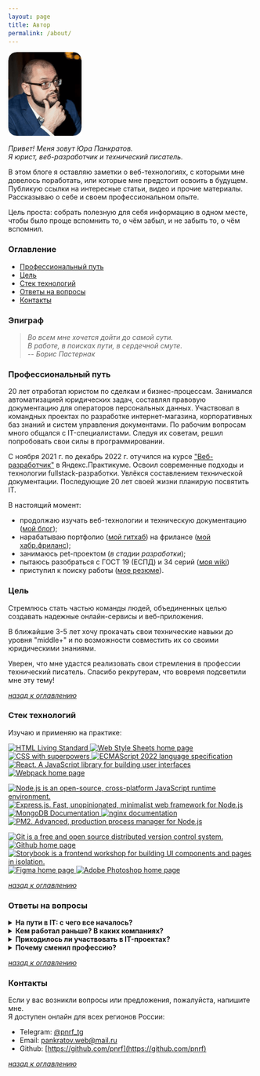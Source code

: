 ```yaml
---
layout: page
title: Автор
permalink: /about/
---
```


![Фотография автора сайта](/img/yup-photo.png)

*Привет! Меня зовут Юра Панкратов.*  
*Я юрист, веб-разработчик и технический писатель.*

В этом блоге я оставляю заметки о веб-технологиях, с которыми мне довелось поработать, или которые мне предстоит освоить в будущем. Публикую ссылки на интересные статьи, видео и прочие материалы. Рассказываю о себе и своем профессиональном опыте.

Цель проста: собрать полезную для себя информацию в одном месте, чтобы было проще вспомнить то, о чём забыл, и не забыть то, о чём вспомнил.  

<a name="table-of-content"></a>

### Оглавление

- [Профессиональный путь](#proffecional-path)
- [Цель](#actual-aim)
- [Стек технологий](#tech-stack)
- [Ответы на вопросы](#faq)
- [Контакты](#contacts)

### Эпиграф

> *Во всем мне хочется дойти до самой сути.*  
> *В работе, в поисках пути, в сердечной смуте.*  
> -- *Борис Пастернак*  
  
<a name="proffecional-path"></a>

### Профессиональный путь  
  
20 лет отработал юристом по сделкам и бизнес-процессам. Занимался автоматизацией юридических задач, составлял правовую документацию для операторов персональных данных. Участвовал в командных проектах по разработке интернет-магазина, корпоративных баз знаний и систем управления документами. По рабочим вопросам много общался с IT-специалистами. Следуя их советам, решил попробовать свои силы в программировании.  
  
С ноября 2021 г. по декабрь 2022 г. отучился на курсе ["Веб-разработчик"](https://practicum.yandex.ru/web/) в Яндекс.Практикуме. Освоил современные подходы и технологии fullstack-разработки. Увлёкся составлением технической документации. Последующие 20 лет своей жизни планирую посвятить IT.

В настоящий момент:

- продолжаю изучать веб-технологии и техническую документацию ([мой блог](https://pnrf.github.io));
- нарабатываю портфолио ([мой гитхаб](https://pnrf.github.io/portfolio/)) на фрилансе ([мой хабр.фриланс](https://freelance.habr.com/freelancers/pnrf));
- занимаюсь pet-проектом (*в стадии разработки*);
- пытаюсь разобраться с ГОСТ 19 (ЕСПД) и 34 серий ([моя wiki](https://github.com/pnrf/public/wiki))
- приступил к поиску работы ([мое резюме](https://career.habr.com/pnrf)).

<a name="actual-aim"></a>

### Цель

Стремлюсь стать частью команды людей, объединенных целью создавать надежные онлайн-сервисы и веб-приложения.  

В ближайшие 3-5 лет хочу прокачать свои технические навыки до уровня "middle+" и по возможности совместить их со своими юридическими знаниями. 

Уверен, что мне удастся реализовать свои стремления в профессии технический писатель. Спасибо рекрутерам, что вовремя подсветили мне эту тему!

*[назад к оглавлению](#table-of-content)*

<a name="tech-stack"></a>

### Стек технологий

Изучаю и применяю на практике:

<p>
    <a href="https://html.spec.whatwg.org/multipage/" >
        <img src="https://img.shields.io/badge/HTML5-informational?style=flat&logo=html5&logoColor=white&labelColor=E34F26&color=4E4E4E" alt="HTML Living Standard" />
    </a>
    <a href="https://www.w3.org/Style/CSS/Overview.ru.html" >
        <img src="https://img.shields.io/badge/CSS3-informational?style=flat&logo=css3&logoColor=white&labelColor=1572B6&color=4E4E4E" alt="Web Style Sheets home page" />
    </a>
    <a href="https://sass-lang.su" >
        <img src="https://img.shields.io/badge/Sass-informational?style=flat&logo=SASS&logoColor=white&labelColor=FF69B4&color=4E4E4E" alt="CSS with superpowers" />
    </a>
    <a href="https://www.ecma-international.org/publications-and-standards/standards/ecma-262/" >
        <img src="https://img.shields.io/badge/JavaScript-informational?style=flat&logo=JavaScript&logoColor=white&labelColor=F7DF1E&color=4E4E4E" alt="ECMAScript 2022 language specification" />
    </a>
    <a href="https://ru.react.js.org/docs/getting-started.html" >
        <img src="https://img.shields.io/badge/React.js-informational?style=flat&logo=React&logoColor=white&labelColor=61dafb&color=4e4e4e" alt="React. A JavaScript library for building user interfaces" />
    </a>
    <a href="https://webpack.js.org" >
        <img src="https://img.shields.io/badge/Webpack-informational?style=flat&logo=webpack&logoColor=white&labelColor=8DD6F9&color=4E4E4E" alt="Webpack home page" />
    </a>
</p>
<p>
    <a href="https://nodejs.org/ru/" >
        <img src="https://img.shields.io/badge/Node.js-informational?style=flat&logo=Node.js&logoColor=white&labelColor=6DA55F&color=4E4E4E" alt="Node.js is an open-source, cross-platform JavaScript runtime environment." />
    </a>
    <a href="https://expressjs.com/ru/" >
        <img src="https://img.shields.io/badge/Express.js-informational?style=flat&logo=Express&logoColor=white&labelColor=404D59&color=4E4E4E" alt="Express.js. Fast, unopinionated, minimalist web framework for Node.js" />
    </a>
    <a href="https://www.mongodb.com/docs/" >
        <img src="https://img.shields.io/badge/MongoDB-informational?style=flat&logo=MongoDB&logoColor=white&labelColor=4EA94B&color=4E4E4E" alt="MongoDB Documentation" />
    </a>
    <a href="https://nginx.org/ru/docs/" >
        <img src="https://img.shields.io/badge/nginx-informational?style=flat&logo=nginx&logoColor=white&labelColor=009639&color=4E4E4E" alt="nginx documentation" />
    </a>
    <a href="https://pm2.keymetrics.io" >
        <img src="https://img.shields.io/badge/pm2-informational?style=flat&logo=pm2&logoColor=white&labelColor=2B037A&color=4E4E4E" alt="PM2. Advanced, production process manager for Node.js" />
    </a>
</p>
<p>
    <a href="https://git-scm.com/doc" >
        <img src="https://img.shields.io/badge/Git-informational?style=flat&logo=git&logoColor=white&labelColor=F05032&color=4E4E4E" alt="Git is a free and open source distributed version control system." />
    </a>
    <a href="https://github.com" >
        <img src="https://img.shields.io/badge/GitHub-informational?style=flat&logo=GitHub&logoColor=white&labelColor=181717&color=4E4E4E" alt="Github home page" />
    </a>
    <a href="https://storybook.js.org" >
        <img src="https://img.shields.io/badge/Storybook-informational?style=flat&logo=Storybook&logoColor=white&labelColor=FF4785&color=4E4E4E" alt="Storybook is a frontend workshop for building UI components and pages in isolation." />
    </a>
    <a href="https://www.figma.com" >
        <img src="https://img.shields.io/badge/Figma-informational?style=flat&logo=figma&logoColor=white&labelColor=F24E1E&color=4E4E4E" alt="Figma home page" />
    </a>
    <a href="http://www.adobe.com/ru/products/photoshop/family/" >
        <img src="https://img.shields.io/badge/Photoshop-informational?style=flat&logo=Adobe-Photoshop&logoColor=white&labelColor=31A8FF&color=4E4E4E" alt="Adobe Photoshop home page" />
    </a>
</p>

*[назад к оглавлению](#table-of-content)*

<a name="faq"></a>

### Ответы на вопросы
<details><summary><b>На пути в IT: с чего все началось?</b></summary>
	<p>
		<p>В 2001 году я учился в институте на 3-ем курсе юридического факультета. Двое моих сокурсников организовали веб-студию. Они увлекались программированием и хотели делать сайты "за денежку". Родители их материально поддержали: дали начальный капитал, помогли зарегистрировать компанию, арендовать офис, купить компьютеры и оплатить рекламу в газере "Из рук в руки".</p>
		<p>Повторюсь, это был 2001 год. Сайты тогда набирали все большую популярность, поэтому многие компании готовы были за них платить. Конкуренция среди разработчиков была невысокая, и выйти на рынок проблем не составило. Рабочий процесс был неприхотлив: дизайнили в Photoshop'е, верстали таблицами в Dreamveawer'е, а интерактивные элементы отрисовывали в Macromedia Flash. Затем покупали домен, выкладывали файлы на хостинг и отдавали результат счастливому клиенту. На выходе получался довольно корявенький, но визуально красивый и главное (!) работающий продукт. Цены выставляли ниже рынка, поэтому заказы были.</p>
		<p>Довольно быстро ребята поняли, что пора создавать команду. Из числа друзей и знакомых пригласили девушку на входящие звонки, художника на дизайн, системного администратора для технической поддержки и меня в качестве менеджера. Мне поручили сопровождать клиентов, составлять технические задания, заключать договоры и следить за оплатой.</p>
		<p>Так начался мой путь в IT.</p>
		<p>Это было хорошее время. Полезное для меня время, которое я вспоминаю с большой душевной теплотой. Полезным оно было потому, что я весьма неплохо прокачал свои умения общаться с людьми (особенно с клиентами), освоил Photoshop и flash-анимацию (основы), первый раз в жизни попробовал верстать сайты на HTML и CSS. В последующие годы мне эти навыки пригодились.</p>
		<p>Отработал я у ребят около полутора лет, как раз до преддипломной практики. А затем по настоянию своих родителей устроился помощником юриста в аптечную сеть.</p>
		<p>Так временно завершился мой путь в IT и начался мой путь в юриспруденции.</p>
		<p>И вот, спустя 20 лет, я возвращаюсь к истокам в роли Технического писателя.</p>
	</p>
</details>

<details><summary><b>Кем работал раньше? В каких компаниях?</b></summary>
	<p>
		<p>До своей учебы в Яндекс Практикуме 20 лет отработал юристом в научно-исследовательской, торгово-производственных и консалтинговых компаниях.
			<ul>
				<li>2021 - 2021, Корсаков и партнеры (аудиторская компания)</li>
				<li>2015 - 2021, Геноаналитика (генетическая лаборатория, резидент Научного парка МГУ и Технопарка «Сколково», франчайзинговая компания)</li>
				<li>2010 - 2015, Модный дом Glance и сеть мебельных салонов и арт-студий Fillipe Grandy</li>
				<li>2008 - 2011, Legaline Consulting</li>
				<li>2005 - 2008, Группа компаний "Алеа" (авторизованные дилерские центры Volkswagen и Honda; страховое агентство, кафе, ЧОП, имущественный комплекс Фабрики-прачечной "Владыкино")</li>
				<li>2004 - 2005, Сбарро (сеть ресторанов и кафе, франчайзинговая компания)</li>
				<li>2003 - 2004, Ригла (аптечная сеть ГК Протек)</li>
				<li>2001 - 2003, Экис (веб-студия)</li>
			</ul>
		</p>
		<p>Специализировался на сделках и бизнес-процессах:
			<ul>
				<li>Обеспечивал полную правовую поддержку бизнес-проектов и текущих задач;</li>
				<li>Консультировал по правовым вопросам;</li>
				<li>Оформлял договорную и техническую документацию;</li>
				<li>Защищал интересы компаний в судах и госорганах;</li>
				<li>Участвовал в работе по оптимизации и автоматизации бизнес-процессов.</li>
			</ul>
		</p>
	</p>
</details>

<details><summary><b>Приходилось ли участвовать в IT-проектах?</b></summary>
	<p>
		<p>Да, приходилось. Вот несколько примеров:</p>
		<ol>
			<li>cовместно с программистом разработал программу (на базе 1С:Предприятие), которая анализировала данные по контрактам с потребителями и автоматически заполняла процессуальные документы.
				<p>Это позволило:
					<ol>
						<li>сократить сроки составления документов почти в 2 раза;</li>
						<li>снизить количество судебных споров в 1,6 раз (за счет досудебного урегулирования споров);</li>
						<li>значительно сэкономить на штрафах по Закону РФ "О защите прав потребителей".</li>
					</ol>
				</p>
			</li>
			<li>командой из 10-15 человек внедрили систему электронной торговли (интернет-магазин одежды: https://glance.ru) и наладили бизнес-процессы (в частности транспортную и складскую логистику).
				<p>Это позволило:
					<ol>
						<li>значительно увеличить прибыль компании;</li>
						<li>пережить кризисные времена.</li>
					</ol>
				</p>
			</li>
			<li>совместно с программистом разработал внутрикорпоративный портал с базой знаний и тестовыми заданиями для сотрудников. Активно участвовал в написании контента.
				<p>Это позволило:
					<ol>
						<li>своевременно знакомить сотрудников (более 300 чел.) с локальными нормативными актами;</li>
						<li>выполнить требования 152-ФЗ "О персональных данных";</li>
						<li>выдержать проверки со стороны Трудинспекции и Роскомнадзора.</li>
					</ol>
				</p>
			</li>
		</ol>
	</p>
</details>

<details><summary><b>Почему сменил профессию?</b></summary>
	<p>
		<p>Строго говоря, профессию я не менял, а сделал серьезный апгрейд. И на это у меня было 2 причины:</p>
		<ol>
			<li>Уже сегодня ChatGPT, Mindjourney и прочие нейронные сети потрясают наше воображение своими возможностями, грозят заменить собой многие профессии. А что будет завтра? К чему мы придем? Какие профессиональные навыки окажутся востребованными? Совершенно не ясно. Чтобы не остаться за бортом, решил не дожидаться критического момента и подстраховался заранее. Вот интересная статья на эту тему: <a href="https://defence-line.ru/news/zachem-yuristy-uchatsya-programmirovat-i-nado-li-eto-vam" target="_blank">"Зачем юристы учатся программировать?"</a></li>
			<li>В 2021 г. я занимался составлением документов для операторов персональных данных. Понял, что мне не хватает технических знаний. Чтобы восполнить пробелы, пришлось много общаться с IT-специалистами. Видя мой интерес к технологиям и желание докопаться до сути вопроса, они посоветовали мне выучиться на веб-разработчика.</li>
		</ol>
		<p>В ноябре 2021 г. приступил к обучению в Яндекс.Практикуме и... это полностью изменило мои взгляды на жизнь. Моему взору открылся столь безграничный океан возможностей, что возвращаться в юриспруденцию пока не спешу. Отныне основную часть своего времени уделяю именно веб-разработке и составлению технической документации.</p>
	</p>
</details>
<p></p>

*[назад к оглавлению](#table-of-content)*

<a name="contacts"></a>

### Контакты

Если у вас возникли вопросы или предложения, пожалуйста, напишите мне.  
Я доступен онлайн для всех регионов России:

- Telegram: [@pnrf_tg](https://t.me/pnrf_tg)
- Email: pankratov.web@mail.ru
- Github: [https://github.com/pnrf](https://github.com/pnrf)

*[назад к оглавлению](#table-of-content)*
